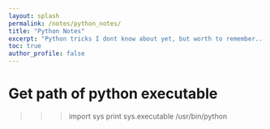 ```yaml
---
layout: splash
permalink: /notes/python_notes/
title: "Python Notes"
excerpt: "Python tricks I dont know about yet, but worth to remember..."
toc: true
author_profile: false
---
```


# Get path of python executable
>>> import sys
>>> print sys.executable
/usr/bin/python